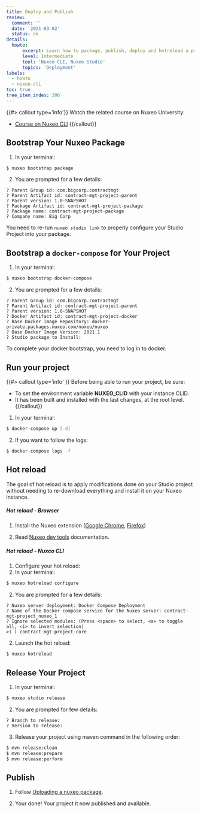 ```yaml
---
title: Deploy and Publish
review:
  comment: ''
  date: '2021-03-02'
  status: ok
details:
  howto:
      excerpt: Learn how to package, publish, deploy and hotreload a project.
      level: Intermediate
      tool: 'Nuxeo CLI, Nuxeo Studio'
      topics: 'Deployment'
labels:
  - howto
  - nuxeo-cli
toc: true
tree_item_index: 300
---
```


{{#> callout type='info'}}
Watch the related course on Nuxeo University:
- [Course on Nuxeo CLI](https://university.nuxeo.com/learn/public/course/view/elearning/83/NuxeoDevTools)
{{/callout}}

## Bootstrap Your Nuxeo Package

1.  In your terminal:

  ```bash
  $ nuxeo bootstrap package
  ```

2.  You are prompted for a few details:

  ```
  ? Parent Group id: com.bigcorp.contractmgt
  ? Parent Artifact id: contract-mgt-project-parent
  ? Parent version: 1.0-SNAPSHOT
  ? Package Artifact id: contract-mgt-project-package
  ? Package name: contract-mgt-project-package
  ? Company name: Big Corp
  ```

  You need to re-run `nuxeo studio link` to properly configure your Studio Project into your package.

## Bootstrap a `docker-compose` for Your Project

1.  In your terminal:

  ```bash
  $ nuxeo bootstrap docker-compose
  ```

2.  You are prompted for a few details:

  ```
  ? Parent Group id: com.bigcorp.contractmgt
  ? Parent Artifact id: contract-mgt-project-parent
  ? Parent version: 1.0-SNAPSHOT
  ? Docker Artifact id: contract-mgt-project-docker
  ? Base Docker Image Repository: docker-private.packages.nuxeo.com/nuxeo/nuxeo
  ? Base Docker Image Version: 2021.1
  ? Studio package to Install:
  ```

  To complete your docker bootstrap, you need to log in to docker.

## Run your project

{{#> callout type='info' }}
Before being able to run your project, be sure:
  * To set the environment variable **NUXEO_CLID** with your instance CLID.
  * It has been built and installed with the last changes, at the root level.
{{/callout}}

1.  In your terminal:

  ```bash
  $ docker-compose up [-d]
  ```

2.  If you want to follow the logs:

  ```bash
  $ docker-compose logs -f
  ```

## Hot reload

The goal of hot reload is to apply modifications done on your Studio project without needing to re-download everything and install it on your Nuxeo instance.

##### Hot reload - Browser

1.  Install the Nuxeo extension ([Google Chrome](https://chrome.google.com/webstore/detail/nuxeo-dev-tools/kncphbjdicjganncpalklkllihdidcmh?hl=en), [Firefox](https://addons.mozilla.org/fr/firefox/addon/nuxeo-dev-tools/))

2.  Read [Nuxeo dev tools](https://doc.nuxeo.com/nxdoc/nuxeo-dev-tools-extension/) documentation.

##### Hot reload - Nuxeo CLI

1.  Configure your hot reload:
  1.  In your terminal:
  ```bash
  $ nuxeo hotreload configure
  ```

  2.  You are prompted for a few details:

  ```
  ? Nuxeo server deployment: Docker Compose Deployment
  ? Name of the Docker compose service for the Nuxeo server: contract-mgt-project_nuxeo_1
  ? Ignore selected modules: (Press <space> to select, <a> to toggle all, <i> to invert selection)
  >( ) contract-mgt-project-core
  ```

2.  Launch the hot reload:

  ```bash
  $ nuxeo hotreload
  ```

## Release Your Project

1.  In your terminal:

  ```bash
  $ nuxeo studio release
  ```

2.  You are prompted for few details:

  ```
  ? Branch to release:
  ? Version to release:
  ```

3.  Release your project using maven command in the following order:

  ```bash
  $ mvn release:clean
  $ mvn release:prepare
  $ mvn release:perform
  ```

## Publish

1.  Follow [Uploading a nuxeo package](https://doc.nuxeo.com/studio/delivering-a-customization-package-through-the-nuxeo-marketplace/#uploading-a-nuxeo-package).

2.  Your done! Your project it now published and available.
